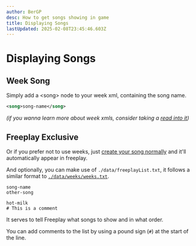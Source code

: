 ```yaml
---
author: BerGP
desc: How to get songs showing in game
title: Displaying Songs
lastUpdated: 2025-02-08T23:45:46.603Z
---
```

# Displaying Songs

## <h2 id="week-song" sidebar="On a Week">Week Song</h2>

Simply add a <syntax lang="xml">&lt;song&gt;</syntax> node to your week xml, containing the song name.

```xml
<song>song-name</song>
```

*(if you wanna learn more about week xmls, consider taking a <a href="../weeks/index.md">read into it</a>)*

## <h2 id="freeplay-song" sidebar="Freeplay Only">Freeplay Exclusive</h2>

Or if you prefer not to use weeks, just <a href="index.html#creating-the-song-itself">create your song normally</a> and it'll automatically appear in freeplay.

And optionally, you can make use of ``./data/freeplayList.txt``, it follows a similar format to <a href="../weeks/index.html#week-sorting">``./data/weeks/weeks.txt``</a>.
```
song-name
other-song

hot-milk
# This is a comment
```
It serves to tell Freeplay what songs to show and in what order.

You can add comments to the list by using a pound sign (``#``) at the start of the line.